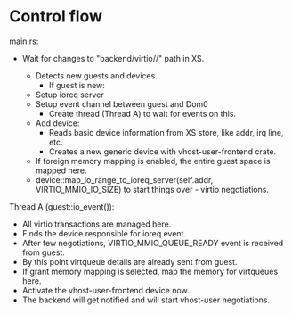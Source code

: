 # Control flow

main.rs:
 - Wait for changes to "backend/virtio/<Guest Num>/<Device Num>" path in XS.
   - Detects new guests and devices.
     - If guest is new:
	- Setup ioreq server
	- Setup event channel between guest and Dom0
	  - Create thread (Thread A) to wait for events on this.
     - Add device:
       - Reads basic device information from XS store, like addr, irq line, etc.
       - Creates a new generic device with vhost-user-frontend crate.
	 - If foreign memory mapping is enabled, the entire guest space is
	   mapped here.
	 - device::map_io_range_to_ioreq_server(self.addr, VIRTIO_MMIO_IO_SIZE) to start
	   things over - virtio negotiations.

Thread A (guest::io_event()):
- All virtio transactions are managed here.
- Finds the device responsible for ioreq event.
- After few negotiations, VIRTIO_MMIO_QUEUE_READY event is received from guest.
- By this point virtqueue details are already sent from guest.
- If grant memory mapping is selected, map the memory for virtqueues here.
- Activate the vhost-user-frontend device now.
- The backend will get notified and will start vhost-user negotiations.
